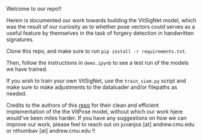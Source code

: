 Welcome to our repo!!

Herein is documented our work towards building the VitSigNet model, which was the result of our curiosity as to whether pose vectors could serves as a useful feature by themselves in the task of forgery detection in handwritten signatures. 

Clone this repo, and make sure to run `pip install -r requirements.txt`.

Then, follow the instructions in `demo.ipynb` to see a test run of the models we have trained.

If you wish to train your own VitSigNet, use the `train_siam.py` script and make sure to make adjustments to the dataloader and/or filepaths as needed.


Credits to the authors of this [repo](https://github.com/jaehyunnn/ViTPose_pytorch.git) for their clean and efficient implementation of the the VitPose model, without which our work hjere would've been miles harder. If you have any suggestions on how we can improve our work, please feel to reach out on juvanjos [at] andrew.cmu.edu or nthumbav [at] andrew.cmu.edu !!

